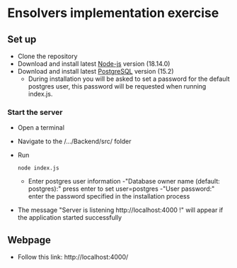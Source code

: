 
# Ensolvers implementation exercise
## Set up
- Clone the repository
- Download and install latest [Node-js](https://nodejs.org/es/download/) version (18.14.0)
- Download and install latest [PostgreSQL](https://www.postgresql.org/download/) version (15.2)
  - During installation you will be asked to set a password for the default postgres user, this password will be requested when running index.js.

### Start the server
- Open a terminal
- Navigate to the /.../Backend/src/ folder
- Run 

    ```
    node index.js
    ```
  - Enter postgres user information
    -"Database owner name (default: postgres):" press enter to set user=postgres
    -"User password:" enter the password specified in the installation process
- The message "Server is listening http://localhost:4000 !" will appear if the application started successfully

## Webpage

- Follow this link: http://localhost:4000/

